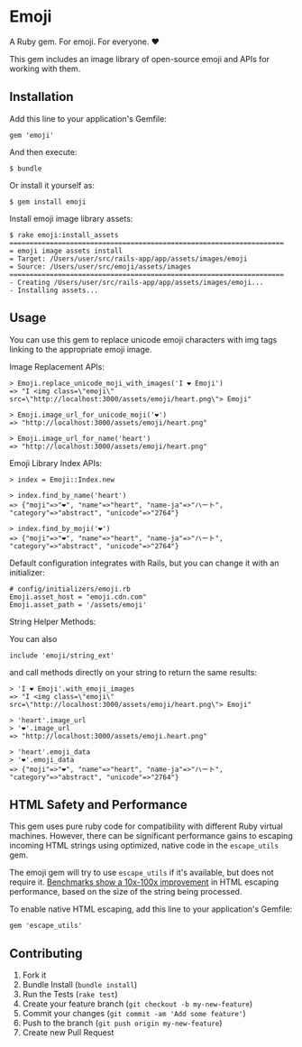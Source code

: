 # Emoji

A Ruby gem. For emoji. For everyone. :heart:

This gem includes an image library of open-source emoji and APIs for working with them.

## Installation

Add this line to your application's Gemfile:

    gem 'emoji'

And then execute:

    $ bundle

Or install it yourself as:

    $ gem install emoji
    
Install emoji image library assets:

    $ rake emoji:install_assets
    ====================================================================
    = emoji image assets install
    = Target: /Users/user/src/rails-app/app/assets/images/emoji
    = Source: /Users/user/src/emoji/assets/images
    ====================================================================
    - Creating /Users/user/src/rails-app/app/assets/images/emoji...
    - Installing assets...

## Usage

You can use this gem to replace unicode emoji characters with img tags linking to the appropriate emoji image.

Image Replacement APIs:

    > Emoji.replace_unicode_moji_with_images('I ❤ Emoji')
    => "I <img class=\"emoji\" src=\"http://localhost:3000/assets/emoji/heart.png\"> Emoji"

    > Emoji.image_url_for_unicode_moji('❤')
    => "http://localhost:3000/assets/emoji/heart.png"
    
    > Emoji.image_url_for_name('heart')
    => "http://localhost:3000/assets/emoji/heart.png"

Emoji Library Index APIs:

    > index = Emoji::Index.new
    
    > index.find_by_name('heart')
    => {"moji"=>"❤", "name"=>"heart", "name-ja"=>"ハート", "category"=>"abstract", "unicode"=>"2764"}
    
    > index.find_by_moji('❤')
    => {"moji"=>"❤", "name"=>"heart", "name-ja"=>"ハート", "category"=>"abstract", "unicode"=>"2764"}

Default configuration integrates with Rails, but you can change it with an initializer:
    
    # config/initializers/emoji.rb
    Emoji.asset_host = "emoji.cdn.com"
    Emoji.asset_path = '/assets/emoji'

String Helper Methods:

You can also 

    include 'emoji/string_ext'

and call methods directly on your string to return the same results:

    > 'I ❤ Emoji'.with_emoji_images
    => "I <img class=\"emoji\" src=\"http://localhost:3000/assets/emoji/heart.png\"> Emoji"

    > 'heart'.image_url
    > '❤'.image_url
    => "http://localhost:3000/assets/emoji.heart.png"
    
    > 'heart'.emoji_data
    > '❤'.emoji_data
    => {"moji"=>"❤", "name"=>"heart", "name-ja"=>"ハート", "category"=>"abstract", "unicode"=>"2764"}


## HTML Safety and Performance

This gem uses pure ruby code for compatibility with different Ruby virtual machines.  However, there can be significant performance gains to escaping incoming HTML strings using optimized, native code in the `escape_utils` gem.

The emoji gem will try to use `escape_utils` if it's available, but does not require it.  [Benchmarks show a 10x-100x improvement](https://gist.github.com/wpeterson/c851be471bd91868716c) in HTML escaping performance, based on the size of the string being processed.

To enable native HTML escaping, add this line to your application's Gemfile:

    gem 'escape_utils'


## Contributing

1. Fork it
2. Bundle Install (`bundle install`)
3. Run the Tests (`rake test`)
2. Create your feature branch (`git checkout -b my-new-feature`)
3. Commit your changes (`git commit -am 'Add some feature'`)
4. Push to the branch (`git push origin my-new-feature`)
5. Create new Pull Request
